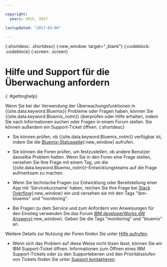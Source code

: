 ```yaml
---

copyright:
  years: 2015, 2017

lastupdated: "2017-03-06"

---
```



{:shortdesc: .shortdesc}
{:new_window: target="_blank"}
{:codeblock: .codeblock}
{:screen: .screen}


# Hilfe und Support für die Überwachung anfordern
{: #gettinghelp}

Wenn Sie bei der Verwendung der Überwachungsfunktionen in {{site.data.keyword.Bluemix}} Probleme oder Fragen haben, können Sie {{site.data.keyword.Bluemix_notm}} überprüfen oder Hilfe erhalten, indem Sie nach Informationen suchen oder Fragen in einem Forum stellen. Sie können außerdem ein Support-Ticket öffnen.
{:shortdesc}

* Sie können prüfen, ob {{site.data.keyword.Bluemix_notm}} verfügbar ist, indem Sie die [Bluemix-Statusseite](https://developer.ibm.com/bluemix/support/#status){:new_window} aufrufen.

* Sie können die Foren prüfen, um festzustellen, ob andere Benutzer dasselbe Problem hatten. Wenn Sie in den Foren eine Frage stellen, versehen Sie Ihre Frage mit einem Tag, um die {{site.data.keyword.Bluemix_notm}}-Entwicklungsteams auf die Frage aufmerksam zu machen.
<!--Insert the appropriate Stack Overflow tag for your service for <service_keyword> in URL and text below:  -->
  * Wenn Sie technische Fragen zur Entwicklung oder Bereitstellung einer App mit 'Servicekurzname' haben, reichen Sie Ihre Frage bei [Stack Overflow](http://stackoverflow.com/search?q=monitoring+ibm-bluemix){:new_window} ein und versehen sie mit den Tags "ibm-bluemix" und "monitoring".
<!--Insert the appropriate dW Answers tag for your service for <service_keyword> in URL below:  -->
  * Bei Fragen zu dem Service und zum Anfordern von Anweisungen für den Einstieg verwenden Sie das Forum [IBM developerWorks dW Answers](https://developer.ibm.com/answers/topics/monitoring/?smartspace=bluemix){:new_window}. Geben Sie die Tags "monitoring" und "bluemix" an.

Weitere Details zur Nutzung der Foren finden Sie unter [Hilfe aufrufen](https://www.{DomainName}/docs/support/index.html#getting-help).

* Wenn sich das Problem auf diese Weise nicht lösen lässt, können Sie ein IBM Support-Ticket öffnen. Informationen zum Öffnen eines IBM Support-Tickets oder zu den Supportebenen und den Prioritätsstufen von Tickets finden Sie unter [Support kontaktieren](https://www.{DomainName}/docs/support/index.html#contacting-support).

